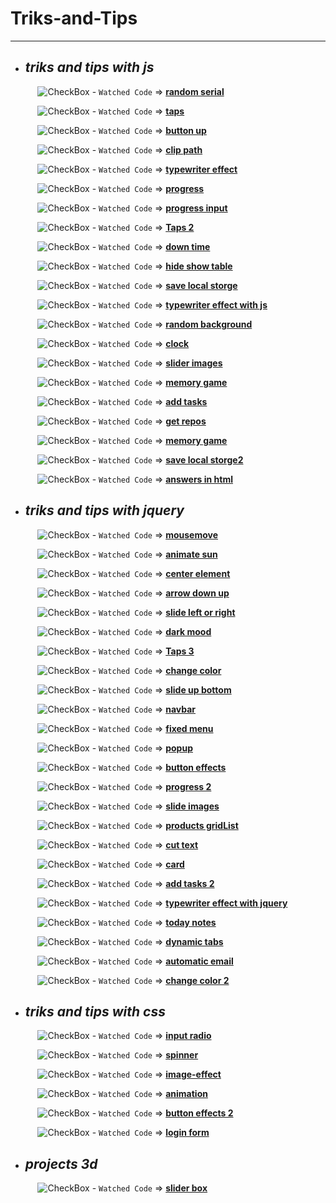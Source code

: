 # Triks-and-Tips

---

- ## _triks and tips with js_

  &nbsp;&nbsp;&nbsp;&nbsp; ![CheckBox](https://via.placeholder.com/12/32CD32/000000?text=+) - `Watched Code` => [**random serial**](https://github.com/Taha-Abdelmonim/Triks-and-Tips/tree/main/triks%20and%20tips%20js/random%20serial)

  &nbsp;&nbsp;&nbsp;&nbsp; ![CheckBox](https://via.placeholder.com/12/32CD32/000000?text=+) - `Watched Code` => [**taps**](https://github.com/Taha-Abdelmonim/Triks-and-Tips/tree/main/triks%20and%20tips%20js/taps)

  &nbsp;&nbsp;&nbsp;&nbsp; ![CheckBox](https://via.placeholder.com/12/32CD32/000000?text=+) - `Watched Code` => [**button up**](https://github.com/Taha-Abdelmonim/Triks-and-Tips/tree/main/triks%20and%20tips%20js/button%20up)

  &nbsp;&nbsp;&nbsp;&nbsp; ![CheckBox](https://via.placeholder.com/12/32CD32/000000?text=+) - `Watched Code` => [**clip path**](https://github.com/Taha-Abdelmonim/Triks-and-Tips/tree/main/triks%20and%20tips%20js/clip%20path)

  &nbsp;&nbsp;&nbsp;&nbsp; ![CheckBox](https://via.placeholder.com/12/32CD32/000000?text=+) - `Watched Code` => [**typewriter effect**](https://github.com/Taha-Abdelmonim/Triks-and-Tips/tree/main/triks%20and%20tips%20js/typewriter%20effect)

  &nbsp;&nbsp;&nbsp;&nbsp; ![CheckBox](https://via.placeholder.com/12/32CD32/000000?text=+) - `Watched Code` => [**progress**](https://github.com/Taha-Abdelmonim/Triks-and-Tips/tree/main/triks%20and%20tips%20js/progress)

  &nbsp;&nbsp;&nbsp;&nbsp; ![CheckBox](https://via.placeholder.com/12/32CD32/000000?text=+) - `Watched Code` => [**progress input**](https://github.com/Taha-Abdelmonim/Triks-and-Tips/tree/main/triks%20and%20tips%20js/progress%20input)

  &nbsp;&nbsp;&nbsp;&nbsp; ![CheckBox](https://via.placeholder.com/12/32CD32/000000?text=+) - `Watched Code` => [**Taps 2**](https://github.com/Taha-Abdelmonim/Triks-and-Tips/tree/main/triks%20and%20tips%20js/taps%202)

  &nbsp;&nbsp;&nbsp;&nbsp; ![CheckBox](https://via.placeholder.com/12/32CD32/000000?text=+) - `Watched Code` => [**down time**](https://github.com/Taha-Abdelmonim/Triks-and-Tips/tree/main/triks%20and%20tips%20js/down%20time)

  &nbsp;&nbsp;&nbsp;&nbsp; ![CheckBox](https://via.placeholder.com/12/32CD32/000000?text=+) - `Watched Code` => [**hide show table**](https://github.com/Taha-Abdelmonim/Triks-and-Tips/tree/main/triks%20and%20tips%20js/hide%20show%20table)

  &nbsp;&nbsp;&nbsp;&nbsp; ![CheckBox](https://via.placeholder.com/12/32CD32/000000?text=+) - `Watched Code` => [**save local storge**](https://github.com/Taha-Abdelmonim/Triks-and-Tips/tree/main/triks%20and%20tips%20js/save%20local%20storge)

  &nbsp;&nbsp;&nbsp;&nbsp; ![CheckBox](https://via.placeholder.com/12/32CD32/000000?text=+) - `Watched Code` => [**typewriter effect with js**](https://github.com/Taha-Abdelmonim/Triks-and-Tips/tree/main/triks%20and%20tips%20js/random%20background)

  &nbsp;&nbsp;&nbsp;&nbsp; ![CheckBox](https://via.placeholder.com/12/32CD32/000000?text=+) - `Watched Code` => [**random background**](https://github.com/Taha-Abdelmonim/Triks-and-Tips/tree/main/triks%20and%20tips%20js/typewriter%20effect%20with%20js)

  &nbsp;&nbsp;&nbsp;&nbsp; ![CheckBox](https://via.placeholder.com/12/32CD32/000000?text=+) - `Watched Code` => [**clock**](https://github.com/Taha-Abdelmonim/Triks-and-Tips/tree/main/triks%20and%20tips%20js/clock)

  &nbsp;&nbsp;&nbsp;&nbsp; ![CheckBox](https://via.placeholder.com/12/32CD32/000000?text=+) - `Watched Code` => [**slider images**](https://github.com/Taha-Abdelmonim/Triks-and-Tips/tree/main/triks%20and%20tips%20js/slider%20images)

  &nbsp;&nbsp;&nbsp;&nbsp; ![CheckBox](https://via.placeholder.com/12/32CD32/000000?text=+) - `Watched Code` => [**memory game**](https://github.com/Taha-Abdelmonim/Triks-and-Tips/tree/main/triks%20and%20tips%20js/memory%20game)

  &nbsp;&nbsp;&nbsp;&nbsp; ![CheckBox](https://via.placeholder.com/12/32CD32/000000?text=+) - `Watched Code` => [**add tasks**](https://github.com/Taha-Abdelmonim/Triks-and-Tips/tree/main/triks%20and%20tips%20js/add%20tasks)

  &nbsp;&nbsp;&nbsp;&nbsp; ![CheckBox](https://via.placeholder.com/12/32CD32/000000?text=+) - `Watched Code` => [**get repos**](https://github.com/Taha-Abdelmonim/Triks-and-Tips/tree/main/triks%20and%20tips%20js/get%20repos)

  &nbsp;&nbsp;&nbsp;&nbsp; ![CheckBox](https://via.placeholder.com/12/32CD32/000000?text=+) - `Watched Code` => [**memory game**](https://github.com/Taha-Abdelmonim/Triks-and-Tips/tree/main/triks%20and%20tips%20js/hangman)

  &nbsp;&nbsp;&nbsp;&nbsp; ![CheckBox](https://via.placeholder.com/12/32CD32/000000?text=+) - `Watched Code` => [**save local storge2**](https://github.com/Taha-Abdelmonim/Triks-and-Tips/tree/main/triks%20and%20tips%20js/save%20local%20storge2)

  &nbsp;&nbsp;&nbsp;&nbsp; ![CheckBox](https://via.placeholder.com/12/32CD32/000000?text=+) - `Watched Code` => [**answers in html**](https://github.com/Taha-Abdelmonim/Triks-and-Tips/tree/main/triks%20and%20tips%20js/answers%20in%20html)

- ## _triks and tips with jquery_

  &nbsp;&nbsp;&nbsp;&nbsp; ![CheckBox](https://via.placeholder.com/12/1565c0/000000?text=+) - `Watched Code` => [**mousemove**](https://github.com/Taha-Abdelmonim/Triks-and-Tips/tree/main/triks%20and%20tips%20jquery/mousemove)

  &nbsp;&nbsp;&nbsp;&nbsp; ![CheckBox](https://via.placeholder.com/12/1565c0/000000?text=+) - `Watched Code` => [**animate sun**](https://github.com/Taha-Abdelmonim/Triks-and-Tips/tree/main/triks%20and%20tips%20jquery/animate%20sun)

  &nbsp;&nbsp;&nbsp;&nbsp; ![CheckBox](https://via.placeholder.com/12/1565c0/000000?text=+) - `Watched Code` => [**center element**](https://github.com/Taha-Abdelmonim/Triks-and-Tips/tree/main/triks%20and%20tips%20jquery/center%20element)

  &nbsp;&nbsp;&nbsp;&nbsp; ![CheckBox](https://via.placeholder.com/12/1565c0/000000?text=+) - `Watched Code` => [**arrow down up**](https://github.com/Taha-Abdelmonim/Triks-and-Tips/tree/main/triks%20and%20tips%20jquery/arrow%20down%20up)

  &nbsp;&nbsp;&nbsp;&nbsp; ![CheckBox](https://via.placeholder.com/12/1565c0/000000?text=+) - `Watched Code` => [**slide left or right**](https://github.com/Taha-Abdelmonim/Triks-and-Tips/tree/main/triks%20and%20tips%20jquery/slide%20left%20%20or%20right)

  &nbsp;&nbsp;&nbsp;&nbsp; ![CheckBox](https://via.placeholder.com/12/1565c0/000000?text=+) - `Watched Code` => [**dark mood**](https://github.com/Taha-Abdelmonim/Triks-and-Tips/tree/main/triks%20and%20tips%20jquery/dark%20mood)

  &nbsp;&nbsp;&nbsp;&nbsp; ![CheckBox](https://via.placeholder.com/12/1565c0/000000?text=+) - `Watched Code` => [**Taps 3**](https://github.com/Taha-Abdelmonim/Triks-and-Tips/tree/main/triks%20and%20tips%20jquery/Taps%203)

  &nbsp;&nbsp;&nbsp;&nbsp; ![CheckBox](https://via.placeholder.com/12/1565c0/000000?text=+) - `Watched Code` => [**change color**](https://github.com/Taha-Abdelmonim/Triks-and-Tips/tree/main/triks%20and%20tips%20jquery/change%20color)

  &nbsp;&nbsp;&nbsp;&nbsp; ![CheckBox](https://via.placeholder.com/12/1565c0/000000?text=+) - `Watched Code` => [**slide up bottom**](https://github.com/Taha-Abdelmonim/Triks-and-Tips/tree/main/triks%20and%20tips%20jquery/slide%20up%20bottom)

  &nbsp;&nbsp;&nbsp;&nbsp; ![CheckBox](https://via.placeholder.com/12/1565c0/000000?text=+) - `Watched Code` => [**navbar**](https://github.com/Taha-Abdelmonim/Triks-and-Tips/tree/main/triks%20and%20tips%20jquery/navbar)

  &nbsp;&nbsp;&nbsp;&nbsp; ![CheckBox](https://via.placeholder.com/12/1565c0/000000?text=+) - `Watched Code` => [**fixed menu**](https://github.com/Taha-Abdelmonim/Triks-and-Tips/tree/main/triks%20and%20tips%20jquery/fixed%20menu)

  &nbsp;&nbsp;&nbsp;&nbsp; ![CheckBox](https://via.placeholder.com/12/1565c0/000000?text=+) - `Watched Code` => [**popup**](https://github.com/Taha-Abdelmonim/Triks-and-Tips/tree/main/triks%20and%20tips%20jquery/Popup)

  &nbsp;&nbsp;&nbsp;&nbsp; ![CheckBox](https://via.placeholder.com/12/1565c0/000000?text=+) - `Watched Code` => [**button effects**](https://github.com/Taha-Abdelmonim/Triks-and-Tips/tree/main/triks%20and%20tips%20jquery/button%20effects)

  &nbsp;&nbsp;&nbsp;&nbsp; ![CheckBox](https://via.placeholder.com/12/1565c0/000000?text=+) - `Watched Code` => [**progress 2**](https://github.com/Taha-Abdelmonim/Triks-and-Tips/tree/main/triks%20and%20tips%20jquery/progress%202)

  &nbsp;&nbsp;&nbsp;&nbsp; ![CheckBox](https://via.placeholder.com/12/1565c0/000000?text=+) - `Watched Code` => [**slide images**](https://github.com/Taha-Abdelmonim/Triks-and-Tips/tree/main/triks%20and%20tips%20jquery/slide%20images)

  &nbsp;&nbsp;&nbsp;&nbsp; ![CheckBox](https://via.placeholder.com/12/1565c0/000000?text=+) - `Watched Code` => [**products gridList**](https://github.com/Taha-Abdelmonim/Triks-and-Tips/tree/main/triks%20and%20tips%20jquery/products%20gridList)

  &nbsp;&nbsp;&nbsp;&nbsp; ![CheckBox](https://via.placeholder.com/12/1565c0/000000?text=+) - `Watched Code` => [**cut text**](https://github.com/Taha-Abdelmonim/Triks-and-Tips/tree/main/triks%20and%20tips%20jquery/cut%20text)

  &nbsp;&nbsp;&nbsp;&nbsp; ![CheckBox](https://via.placeholder.com/12/1565c0/000000?text=+) - `Watched Code` => [**card**](https://github.com/Taha-Abdelmonim/Triks-and-Tips/tree/main/triks%20and%20tips%20jquery/card)

  &nbsp;&nbsp;&nbsp;&nbsp; ![CheckBox](https://via.placeholder.com/12/1565c0/000000?text=+) - `Watched Code` => [**add tasks 2**](https://github.com/Taha-Abdelmonim/Triks-and-Tips/tree/main/triks%20and%20tips%20jquery/add%20tasks%202)

  &nbsp;&nbsp;&nbsp;&nbsp; ![CheckBox](https://via.placeholder.com/12/1565c0/000000?text=+) - `Watched Code` => [**typewriter effect with jquery**](https://github.com/Taha-Abdelmonim/Triks-and-Tips/tree/main/triks%20and%20tips%20jquery/typewriter%20effect%20with%20jquery)

  &nbsp;&nbsp;&nbsp;&nbsp; ![CheckBox](https://via.placeholder.com/12/1565c0/000000?text=+) - `Watched Code` => [**today notes**](https://github.com/Taha-Abdelmonim/Triks-and-Tips/tree/main/triks%20and%20tips%20jquery/today%20notes)

  &nbsp;&nbsp;&nbsp;&nbsp; ![CheckBox](https://via.placeholder.com/12/1565c0/000000?text=+) - `Watched Code` => [**dynamic tabs**](https://github.com/Taha-Abdelmonim/Triks-and-Tips/tree/main/triks%20and%20tips%20jquery/dynamic%20tabs)

  &nbsp;&nbsp;&nbsp;&nbsp; ![CheckBox](https://via.placeholder.com/12/1565c0/000000?text=+) - `Watched Code` => [**automatic email**](https://github.com/Taha-Abdelmonim/Triks-and-Tips/tree/main/triks%20and%20tips%20jquery/automatic%20email)

  &nbsp;&nbsp;&nbsp;&nbsp; ![CheckBox](https://via.placeholder.com/12/1565c0/000000?text=+) - `Watched Code` => [**change color 2**](https://github.com/Taha-Abdelmonim/Triks-and-Tips/tree/main/triks%20and%20tips%20jquery/change%20color%202)

- ## _triks and tips with css_

  &nbsp;&nbsp;&nbsp;&nbsp; ![CheckBox](https://via.placeholder.com/12/ff5722/000000?text=+) - `Watched Code` => [**input radio**](https://github.com/Taha-Abdelmonim/Triks-and-Tips/tree/main/triks%20and%20tips%20css/input%20radio)

  &nbsp;&nbsp;&nbsp;&nbsp; ![CheckBox](https://via.placeholder.com/12/ff5722/000000?text=+) - `Watched Code` => [**spinner**](https://github.com/Taha-Abdelmonim/Triks-and-Tips/tree/main/triks%20and%20tips%20css/spinner)

  &nbsp;&nbsp;&nbsp;&nbsp; ![CheckBox](https://via.placeholder.com/12/ff5722/000000?text=+) - `Watched Code` => [**image-effect**](https://github.com/Taha-Abdelmonim/Triks-and-Tips/tree/main/triks%20and%20tips%20css/image-effect)

  &nbsp;&nbsp;&nbsp;&nbsp; ![CheckBox](https://via.placeholder.com/12/ff5722/000000?text=+) - `Watched Code` => [**animation**](https://github.com/Taha-Abdelmonim/Triks-and-Tips/tree/main/triks%20and%20tips%20css/animation)

  &nbsp;&nbsp;&nbsp;&nbsp; ![CheckBox](https://via.placeholder.com/12/ff5722/000000?text=+) - `Watched Code` => [**button effects 2**](https://github.com/Taha-Abdelmonim/Triks-and-Tips/tree/main/triks%20and%20tips%20css/button%20effects%202)

  &nbsp;&nbsp;&nbsp;&nbsp; ![CheckBox](https://via.placeholder.com/12/ff5722/000000?text=+) - `Watched Code` => [**login form**](https://github.com/Taha-Abdelmonim/Triks-and-Tips/tree/main/triks%20and%20tips%20css/login%20form)

- ## _projects 3d_

  &nbsp;&nbsp;&nbsp;&nbsp; ![CheckBox](https://via.placeholder.com/12/22fcfd/000000?text=+) - `Watched Code` => [**slider box**](https://github.com/Taha-Abdelmonim/Triks-and-Tips/tree/main/projects%203d/slider%20box)
